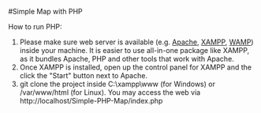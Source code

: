 #Simple Map with PHP

How to run PHP:
1. Please make sure web server is available (e.g. [Apache](https://httpd.apache.org/download.cgi "Apache"), [XAMPP](http://www.apachefriends.org/en/xampp.html "XAMPP"), [WAMP](http://www.wampserver.com/en/ "WAMP")) inside your machine.
It is easier to use all-in-one package like XAMPP, as it bundles Apache, PHP and other tools that work with Apache.
2. Once XAMPP is installed, open up the control panel for XAMPP and the click the "Start" button next to Apache.
3. git clone the project inside C:\xampp\www (for Windows) or /var/www/html (for Linux). You may access the web via http://localhost/Simple-PHP-Map/index.php